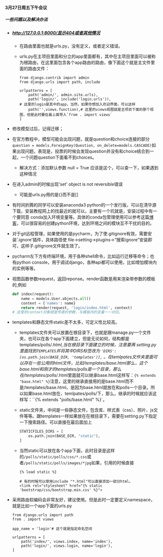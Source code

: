 #### 3月27日周五下午会议

##### 一些问题以及解决办法

- ##### http://127.0.0.1:8000/显示404或者其他情况

  - 在路由里面也就是urls.py，没有定义，或者定义错误。

  - urls.py在主项目里面和分立的app里面都有，其中在主项目里面可以被称为根路由，在这里面包含各个app路由的路由，像下面这个就是主文件里面的路由文件：

    ```django
    from django.contrib import admin
    from django.urls import path, include
    
    urlpatterns = [
        path('admin/', admin.site.urls),
        path('login/', include('login.urls')),
    # 这里的login是其中的app，当然，如果你想加入欢迎界面，可以这样
    	path('',views.function),# 这里的views视图就是主项目下面的那个视图，但是此时要在最上面导入`from . import views`
    ]
    ```

- 修改模型过后，记得迁移；
- 在官方教程中，模型可能会出现问题，就是question和choice连接的部分`question = models.ForeignKey(Question, on_delete=models.CASCADE)`如果出现问题，表现是，投票的时候会发现question并没有和choice结合到一起，一个问题question下面看不到choices。
  - 解决方式：添加默认参数 null = True 应该是这个，可以查一下，如果遇到这种情况



- 在进入admin的时候出现'set' object is not reversible错误
  - 可能是urls.py用的是{}而不是[]

- 有时间折腾的同学可以安装anaconda3 python的一个发行版，可以在清华源下载，安装教程网上的找最近的就可以，主要有一个坑就是，安装过程中有一个要同意 conda加入环境变量等。具体的conda包管理使用可以参考这篇[博客](https://blog.csdn.net/lyy14011305/article/details/59500819)，可以很容易的创建python环境，达到环境之间的模块互不干扰的目的。

  

- 对于git远程管理，如果使用的是pycharm，为了使.gitignore有效，需要安装'.ignore'插件，具体路径使  file->setting->plugins->“搜索ignore”安装即可，这样子.gitignore文件就生效了。

  

- pycharm左下方有终端环境，用于各种shell命令，比如运行迁移等命令；也有python console，用于调试django，各种api都可以使用，比如增加模块内的实例等等。

  

- 视图函数参数request，返回reponse。render函数是用来渲染带参数的模板的,例如

  ```python
  def index(request):
      name = models.User.objects.all()
      context = {'names': name}
      return render(request, 'login/index.html', context)
  # 这里的context对象就是传递的参数，与模版内的变量一一对应。
  ```

- templates和静态文件static差不太多，可定义性比较高。

  - templates文件夹可以放置在根目录下，也就是跟manage.py一个文件夹，也可以在各个app下面建立，但是无论如何，结构都是templates/polls/*.html,当在根目录下面建立的时候，注意要再 setting.py里面找到`TEMPLATES`并将其中DIRS标签改为 `'DIRS': [os.path.join(BASE_DIR, 'templates')],` 。在temlpates文件夹里面可以存在一些公用的html文件，比如/templates/base.html那么，这个base.html和刚才的templates/polls是一个目录，那么在/templates/polls/*.html里面就可以继承base.html这样写：`{% extends "base.html" %}`注意，这里的继承直接用的是base.html而不是/templates/base.html，是因为base.html就放在和polls一个目录。所以如果base.html放在、temlpates/polls/下，那么，继承的时候就应该这样写：``{% extends "polls/base.html" %}`。

  - static文件夹，中间是一些静态文件，包含库、样式表（css）、照片、js文件等等。跟templates一样如果放在在根目录下，需要在setting.py下指定一下搜索路径。可以直接在最后面加上

    ```python
    STATICFILES_DIRS = [
        os.path.join(BASE_DIR, "static"),
    ]
    ```

  - 当然static可以放在各个app下面，此时目录是这样的`/polls/static/polls/css/*.css`或者`/polls/static/polls/images/*jpg`如果，引用的时候直接

    ```
    {% load static %}
    
    # 有的时候可以使用include "*.html"可以直接添加一部分html。
    <link rel="stylesheet" href="{% static 'bootstrap/css/bootstrap.min.css' %}">
    ```

- 采用路由软编码会非常友好，建议使用。但是此时一定要定义namespace，就是比如一个app下面的urls.py

  ```
  from django.urls import path
  from . import views
  
  app_name = 'login'# 这个就是指定命名空间
  
  urlpatterns = [
      path('index/', views.index, name='index'),
      path('login/', views.login, name='login'),
  ]
  ```

  

  